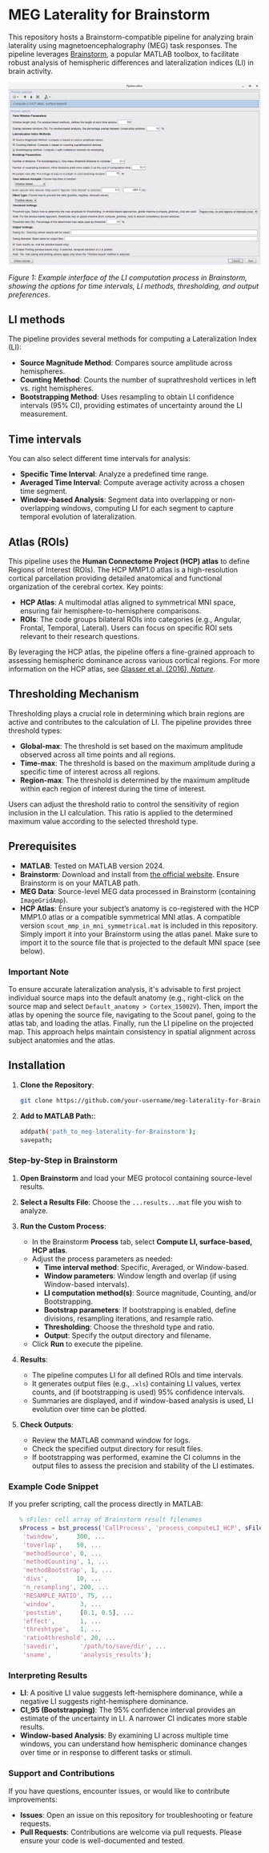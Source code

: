 # MEG Laterality for Brainstorm

This repository hosts a Brainstorm-compatible pipeline for analyzing brain laterality using magnetoencephalography (MEG) task responses. The pipeline leverages [Brainstorm](https://neuroimage.usc.edu/brainstorm/), a popular MATLAB toolbox, to facilitate robust analysis of hemispheric differences and lateralization indices (LI) in brain activity.

![Tool Interface](figures/figure1_tool.png)

*Figure 1: Example interface of the LI computation process in Brainstorm, showing the options for time intervals, LI methods, thresholding, and output preferences.*


## LI methods

The pipeline provides several methods for computing a Lateralization Index (LI):

- **Source Magnitude Method**: Compares source amplitude across hemispheres.
- **Counting Method**: Counts the number of suprathreshold vertices in left vs. right hemispheres.
- **Bootstrapping Method**: Uses resampling to obtain LI confidence intervals (95% CI), providing estimates of uncertainty around the LI measurement.

## Time intervals

You can also select different time intervals for analysis:
- **Specific Time Interval**: Analyze a predefined time range.
- **Averaged Time Interval**: Compute average activity across a chosen time segment.
- **Window-based Analysis**: Segment data into overlapping or non-overlapping windows, computing LI for each segment to capture temporal evolution of lateralization.

## Atlas (ROIs)

This pipeline uses the **Human Connectome Project (HCP) atlas** to define Regions of Interest (ROIs). The HCP MMP1.0 atlas is a high-resolution cortical parcellation providing detailed anatomical and functional organization of the cerebral cortex. Key points:

- **HCP Atlas**: A multimodal atlas aligned to symmetrical MNI space, ensuring fair hemisphere-to-hemisphere comparisons.
- **ROIs**: The code groups bilateral ROIs into categories (e.g., Angular, Frontal, Temporal, Lateral). Users can focus on specific ROI sets relevant to their research questions.

By leveraging the HCP atlas, the pipeline offers a fine-grained approach to assessing hemispheric dominance across various cortical regions. For more information on the HCP atlas, see [Glasser et al. (2016), *Nature*](https://www.nature.com/articles/nature18933).

## Thresholding Mechanism

Thresholding plays a crucial role in determining which brain regions are active and contributes to the calculation of LI. The pipeline provides three threshold types:

- **Global-max**: The threshold is set based on the maximum amplitude observed across all time points and all regions.
- **Time-max**: The threshold is based on the maximum amplitude during a specific time of interest across all regions.
- **Region-max**: The threshold is determined by the maximum amplitude within each region of interest during the time of interest.

Users can adjust the threshold ratio to control the sensitivity of region inclusion in the LI calculation. This ratio is applied to the determined maximum value according to the selected threshold type.

## Prerequisites

- **MATLAB**: Tested on MATLAB version 2024.
- **Brainstorm**: Download and install from [the official website](https://neuroimage.usc.edu/brainstorm). Ensure Brainstorm is on your MATLAB path.
- **MEG Data**: Source-level MEG data processed in Brainstorm (containing `ImageGridAmp`).
- **HCP Atlas**: Ensure your subject’s anatomy is co-registered with the HCP MMP1.0 atlas or a compatible symmetrical MNI atlas. A compatible version `scout_mmp_in_mni_symmetrical.mat` is included in this repository. Simply import it into your Brainstorm using the atlas panel. Make sure to import it to the source file that is projected to the default MNI space (see below).

### Important Note
To ensure accurate lateralization analysis, it's advisable to first project individual source maps into the default anatomy (e.g., right-click on the source map and select `Default_anatomy > Cortex_15002V`). Then, import the atlas by opening the source file, navigating to the Scout panel, going to the atlas tab, and loading the atlas. Finally, run the LI pipeline on the projected map. This approach helps maintain consistency in spatial alignment across subject anatomies and the atlas.
 
## Installation

1. **Clone the Repository**:
   ```bash
   git clone https://github.com/your-username/meg-laterality-for-Brainstorm.git

2. **Add to MATLAB Path:**:
   ```bash
   addpath('path_to_meg-laterality-for-Brainstorm');
   savepath;
   
### Step-by-Step in Brainstorm

1. **Open Brainstorm** and load your MEG protocol containing source-level results.

2. **Select a Results File**: Choose the `...results...mat` file you wish to analyze.

3. **Run the Custom Process**:
    - In the Brainstorm **Process** tab, select **Compute LI, surface-based, HCP atlas**.
    - Adjust the process parameters as needed:
      - **Time interval method**: Specific, Averaged, or Window-based.
      - **Window parameters**: Window length and overlap (if using Window-based intervals).
      - **LI computation method(s)**: Source magnitude, Counting, and/or Bootstrapping.
      - **Bootstrap parameters**: If bootstrapping is enabled, define divisions, resampling iterations, and resample ratio.
      - **Thresholding**: Choose the threshold type and ratio.
      - **Output**: Specify the output directory and filename.
    - Click **Run** to execute the pipeline.

4. **Results**:
    - The pipeline computes LI for all defined ROIs and time intervals.
    - It generates output files (e.g., `.xls`) containing LI values, vertex counts, and (if bootstrapping is used) 95% confidence intervals.
    - Summaries are displayed, and if window-based analysis is used, LI evolution over time can be plotted.

5. **Check Outputs**:
    - Review the MATLAB command window for logs.
    - Check the specified output directory for result files.
    - If bootstrapping was performed, examine the CI columns in the output files to assess the precision and stability of the LI estimates.
### Example Code Snippet
If you prefer scripting, call the process directly in MATLAB:

```matlab
   % sFiles: cell array of Brainstorm result filenames
   sProcess = bst_process('CallProcess', 'process_computeLI_HCP', sFiles, [], ...
    'twindow',     300, ...
    'toverlap',    50, ...
    'methodSource', 0, ...
    'methodCounting', 1, ...
    'methodBootstrap', 1, ...
    'divs',        10, ...
    'n_resampling', 200, ...
    'RESAMPLE_RATIO', 75, ...
    'window',       3, ...
    'poststim',     [0.1, 0.5], ...
    'effect',       1, ...
    'threshtype',   1, ...
    'ratio4threshold', 20, ...
    'savedir',      '/path/to/save/dir', ...
    'sname',        'analysis_results');
```

### Interpreting Results
- **LI**: A positive LI value suggests left-hemisphere dominance, while a negative LI suggests right-hemisphere dominance.
- **CI_95 (Bootstrapping)**: The 95% confidence interval provides an estimate of the uncertainty in LI. A narrower CI indicates more stable results.
- **Window-based Analysis**: By examining LI across multiple time windows, you can understand how hemispheric dominance changes over time or in response to different tasks or stimuli.

### Support and Contributions
If you have questions, encounter issues, or would like to contribute improvements:
- **Issues**: Open an issue on this repository for troubleshooting or feature requests.
- **Pull Requests**: Contributions are welcome via pull requests. Please ensure your code is well-documented and tested.
